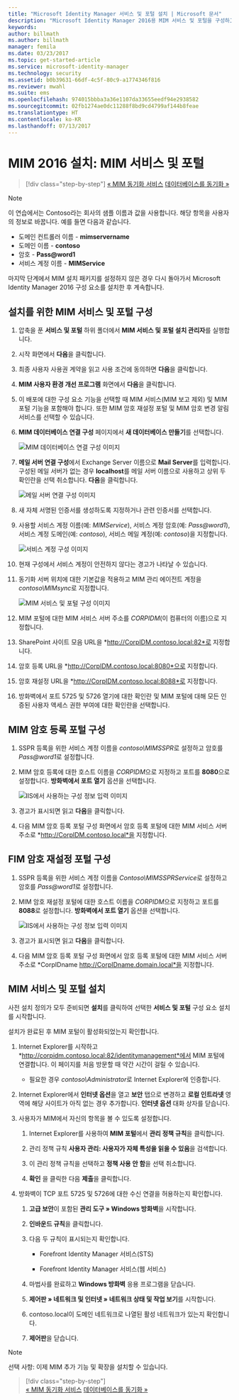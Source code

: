 ```yaml
---
title: "Microsoft Identity Manager 서비스 및 포털 설치 | Microsoft 문서"
description: "Microsoft Identity Manager 2016용 MIM 서비스 및 포털을 구성하고 설치하는 단계를 알아봅니다."
keywords: 
author: billmath
ms.author: billmath
manager: femila
ms.date: 03/23/2017
ms.topic: get-started-article
ms.service: microsoft-identity-manager
ms.technology: security
ms.assetid: b0b39631-66df-4c5f-80c9-a1774346f816
ms.reviewer: mwahl
ms.suite: ems
ms.openlocfilehash: 974015bbba3a36e1107da33655eedf94e2938582
ms.sourcegitcommit: 02fb1274ae0dc11288f8bd9cd4799af144b8feae
ms.translationtype: HT
ms.contentlocale: ko-KR
ms.lasthandoff: 07/13/2017
---
```

# MIM 2016 설치: MIM 서비스 및 포털
<a id="install-mim-2016-mim-service-and-portal" class="xliff"></a>

>[!div class="step-by-step"]
[« MIM 동기화 서비스](install-mim-sync.md)
[데이터베이스를 동기화 »](install-mim-sync-ad-service.md)

> [!NOTE]
> 이 연습에서는 Contoso라는 회사의 샘플 이름과 값을 사용합니다. 해당 항목을 사용자의 정보로 바꿉니다. 예를 들면 다음과 같습니다.
> - 도메인 컨트롤러 이름 - **mimservername**
> - 도메인 이름 - **contoso**
> - 암호 - **Pass@word1**
> - 서비스 계정 이름 - **MIMService**

마지막 단계에서 MIM 설치 패키지를 설정하지 않은 경우 다시 돌아가서 Microsoft Identity Manager 2016 구성 요소를 설치한 후 계속합니다.


## 설치를 위한 MIM 서비스 및 포털 구성
<a id="configure-mim-service-and-portal-for-installation" class="xliff"></a>

1. 압축을 푼 **서비스 및 포털** 하위 폴더에서 **MIM 서비스 및 포털 설치 관리자**를 실행합니다.

2. 시작 화면에서 **다음**을 클릭합니다.

3. 최종 사용자 사용권 계약을 읽고 사용 조건에 동의하면 **다음**을 클릭합니다.

4. **MIM 사용자 환경 개선 프로그램** 화면에서 **다음**을 클릭합니다.

5. 이 배포에 대한 구성 요소 기능을 선택할 때 MIM 서비스(MIM 보고 제외) 및 MIM 포털 기능을 포함해야 합니다. 또한 MIM 암호 재설정 포털 및 MIM 암호 변경 알림 서비스를 선택할 수 있습니다.

6. **MIM 데이터베이스 연결 구성** 페이지에서 **새 데이터베이스 만들기**를 선택합니다.

    ![MIM 데이터베이스 연결 구성 이미지](media/MIM-Install10.png)

7. **메일 서버 연결 구성**에서 Exchange Server 이름으로 **Mail Server**를 입력합니다. 구성된 메일 서버가 없는 경우 **localhost**를 메일 서버 이름으로 사용하고 상위 두 확인란을 선택 취소합니다. **다음**을 클릭합니다.

    ![메일 서버 연결 구성 이미지](media/MIM-Install11.png)

8. 새 자체 서명된 인증서를 생성하도록 지정하거나 관련 인증서를 선택합니다.

9. 사용할 서비스 계정 이름(예: *MIMService*), 서비스 계정 암호(예: *Pass@word1*), 서비스 계정 도메인(예: *contoso*), 서비스 메일 계정(예: *contoso*)을 지정합니다.

    ![서비스 계정 구성 이미지](media/MIM-Install12.png)

10. 현재 구성에서 서비스 계정이 안전하지 않다는 경고가 나타날 수 있습니다.

11. 동기화 서버 위치에 대한 기본값을 적용하고 MIM 관리 에이전트 계정을 *contoso\MIMsync*로 지정합니다.

    ![MIM 서비스 및 포털 구성 이미지](media/MIM-Install13.png)

12. MIM 포털에 대한 MIM 서비스 서버 주소를 *CORPIDM*(이 컴퓨터의 이름)으로 지정합니다.

13. SharePoint 사이트 모음 URL을 *http://CorpIDM.contoso.local:82*로 지정합니다.

14. 암호 등록 URL을 *http://CorpIDM.contoso.local:8080*으로 지정합니다.

15. 암호 재설정 URL을 *http://CorpIDM.contoso.local:8088*로 지정합니다.

16. 방화벽에서 포트 5725 및 5726 열기에 대한 확인란 및 MIM 포털에 대해 모든 인증된 사용자 액세스 권한 부여에 대한 확인란을 선택합니다.

## MIM 암호 등록 포털 구성
<a id="configure-mim-password-registration-portal" class="xliff"></a>

1.  SSPR 등록을 위한 서비스 계정 이름을 *contoso\MIMSSPR*로 설정하고 암호를 *Pass@word1*로 설정합니다.

2.  MIM 암호 등록에 대한 호스트 이름을 *CORPIDM*으로 지정하고 포트를 **8080**으로 설정합니다. **방화벽에서 포트 열기** 옵션을 선택합니다.

    ![IIS에서 사용하는 구성 정보 입력 이미지](media/MIM-Install14.png)

3.  경고가 표시되면 읽고 **다음**을 클릭합니다.

4. 다음 MIM 암호 등록 포털 구성 화면에서 암호 등록 포털에 대한 MIM 서비스 서버 주소로 *http://CorpIDM.contoso.local*을 지정합니다.

## FIM 암호 재설정 포털 구성
<a id="configure-mim-password-reset-portal" class="xliff"></a>

1.  SSPR 등록을 위한 서비스 계정 이름을 *Contoso\MIMSSPRService*로 설정하고 암호를 *Pass@word1*로 설정합니다.

2.  MIM 암호 재설정 포털에 대한 호스트 이름을 *CORPIDM*으로 지정하고 포트를 **8088**로 설정합니다. **방화벽에서 포트 열기** 옵션을 선택합니다.

    ![IIS에서 사용하는 구성 정보 입력 이미지](media/MIM-Install15.png)

3.  경고가 표시되면 읽고 **다음**을 클릭합니다.

4. 다음 MIM 암호 등록 포털 구성 화면에서 암호 등록 포털에 대한 MIM 서비스 서버 주소로 *CorpIDname http://CorpIDname.domain.local*을 지정합니다.

## MIM 서비스 및 포털 설치
<a id="install-mim-service-and-portal" class="xliff"></a>

사전 설치 정의가 모두 준비되면 **설치**를 클릭하여 선택한 **서비스 및 포털** 구성 요소 설치를 시작합니다.

설치가 완료된 후 MIM 포털이 활성화되었는지 확인합니다.

1. Internet Explorer를 시작하고 *http://corpidm.contoso.local:82/identitymanagement*에서 MIM 포털에 연결합니다. 이 페이지를 처음 방문할 때 약간 시간이 걸릴 수 있습니다.

    - 필요한 경우 *contoso\Administrator*로 Internet Explorer에 인증합니다.

2. Internet Explorer에서 **인터넷 옵션**을 열고 **보안** 탭으로 변경하고 **로컬 인트라넷** 영역에 해당 사이트가 아직 없는 경우 추가합니다.  **인터넷 옵션** 대화 상자를 닫습니다.

3. 사용자가 MIM에서 자신의 항목을 볼 수 있도록 설정합니다.

    1.  Internet Explorer를 사용하여 **MIM 포털**에서 **관리 정책 규칙**을 클릭합니다.

    2.  관리 정책 규칙 **사용자 관리: 사용자가 자체 특성을 읽을 수 있음**을 검색합니다.

    3.  이 관리 정책 규칙을 선택하고 **정책 사용 안 함**을 선택 취소합니다.

    4.  **확인** 을 클릭한 다음 **제출**을 클릭합니다.

4.  방화벽이 TCP 포트 5725 및 5726에 대한 수신 연결을 허용하는지 확인합니다.

    1.  **고급 보안**이 포함된 **관리 도구 » Windows 방화벽**을 시작합니다.

    2.  **인바운드 규칙**을 클릭합니다.

    3.  다음 두 규칙이 표시되는지 확인합니다.

        -   Forefront Identity Manager 서비스(STS)

        -   Forefront Identity Manager 서비스(웹 서비스)

    4.  마법사를 완료하고 **Windows 방화벽** 응용 프로그램을 닫습니다.

    5.  **제어판 » 네트워크 및 인터넷 » 네트워크 상태 및 작업 보기**를 시작합니다.

    6.  contoso.local이 도메인 네트워크로 나열된 활성 네트워크가 있는지 확인합니다.

    7.  **제어판**을 닫습니다.

> [!NOTE]
> 선택 사항: 이제 MIM 추가 기능 및 확장을 설치할 수 있습니다.

>[!div class="step-by-step"]  
[« MIM 동기화 서비스](install-mim-sync.md)
[데이터베이스를 동기화 »](install-mim-sync-ad-service.md)
